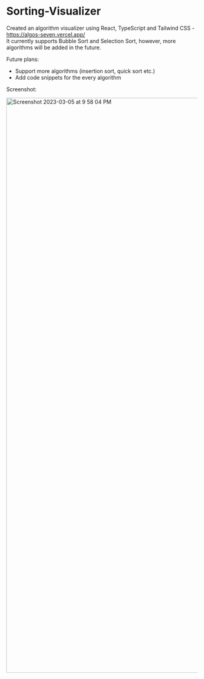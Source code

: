 # Sorting-Visualizer

Created an algorithm visualizer using React, TypeScript and Tailwind CSS - https://algos-seven.vercel.app/
<br/>
It currently supports Bubble Sort and Selection Sort, however, more algorithms will be added in the future.

Future plans:
- Support more algorithms (insertion sort, quick sort etc.)
- Add code snippets for the every algorithm


Screenshot:

<img width="1512" alt="Screenshot 2023-03-05 at 9 58 04 PM" src="https://user-images.githubusercontent.com/59986120/223009308-274f0a98-35f6-46af-8494-63a13afc5e85.png">
